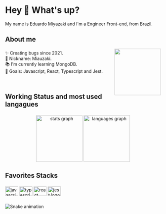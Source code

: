 <h1 align="left">Hey 👋 What's up?</h1>

<p align="left">My name is Eduardo Miyazaki and I'm a Engineer Front-end, from Brazil.</p>

###

<h2 align="left">About me</h2>

<img align="right" height="150" src="https://c.tenor.com/y2JXkY1pXkwAAAAM/cat-computer.gif"  />

###

<p align="left">✨ Creating bugs since 2021.<br>📢 Nickname: Miauzaki.<br>📚 I'm currently learning MongoDB.<br>🎯 Goals: Javascript, React, Typescript and Jest.</p>

<br>

###

<h2 align="left">Working Status and most used langagues</h2>

###

<div align="center">
  <img src="https://github-readme-stats.vercel.app/api?hide_title=false&hide_rank=false&show_icons=true&include_all_commits=true&count_private=true&hide=issues&disable_animations=false&theme=dracula&locale=en&hide_border=false&username=edtmi" height="150" alt="stats graph"  />
  <img src="https://github-readme-stats.vercel.app/api/top-langs?locale=en&hide_title=false&layout=compact&card_width=320&langs_count=5&theme=dracula&hide_border=false&username=edtmi" height="150" alt="languages graph"  />
</div>

###

<h2 align="left">Favorites Stacks</h2>

###

<div align="left">
  <img src="https://cdn.jsdelivr.net/gh/devicons/devicon/icons/javascript/javascript-original.svg" height="30" width="42" alt="javascript logo"  />
  <img src="https://cdn.jsdelivr.net/gh/devicons/devicon/icons/typescript/typescript-plain.svg" height="30" width="42" alt="typescript logo"  />
  <img src="https://cdn.jsdelivr.net/gh/devicons/devicon/icons/react/react-original.svg" height="30" width="42" alt="react logo"  />
  <img src="https://cdn.jsdelivr.net/gh/devicons/devicon/icons/jest/jest-plain.svg" height="30" width="42" alt="jest logo"  />
</div>

###

<img src="https://github.com/edtmi/edtmi/blob/output/github-contribution-grid-snake.svg" alt="Snake animation" />

###
